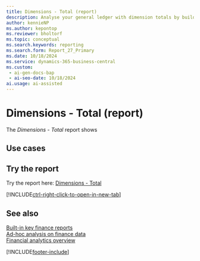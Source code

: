 ```yaml
---
title: Dimensions - Total (report)
description: Analyse your general ledger with dimension totals by building a grouping of dimensions for each permutation of dimension values and calculate a GL balance total for each segment.
author: kennieNP
ms.author: kepontop
ms.reviewer: bholtorf
ms.topic: conceptual
ms.search.keywords: reporting
ms.search.form: Report_27_Primary
ms.date: 10/18/2024
ms.service: dynamics-365-business-central
ms.custom:
 - ai-gen-docs-bap
 - ai-seo-date: 10/18/2024
ai.usage: ai-assisted
---
```


# Dimensions - Total (report)

The *Dimensions - Total* report shows 

## Use cases

<!-- 
Prompt


-->


## Try the report

Try the report here: [Dimensions - Total](https://businesscentral.dynamics.com?report=27)

[!INCLUDE[ctrl-right-click-to-open-in-new-tab](../includes/ctrl-right-click-to-open-in-new-tab.md)]


## See also

[Built-in key finance reports](../finance-reports.md)  
[Ad-hoc analysis on finance data](../ad-hoc-analysis-finance.md)  
[Financial analytics overview](../bi.md)  

[!INCLUDE[footer-include](../includes/footer-banner.md)]